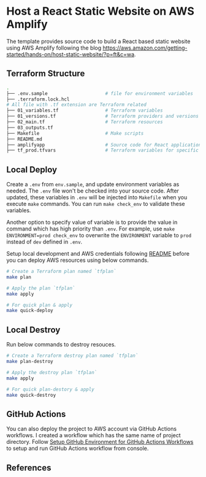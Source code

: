 # Host a React Static Website on AWS Amplify

The template provides source code to build a React based static website using AWS Amplify following the blog <https://aws.amazon.com/getting-started/hands-on/host-static-website/?p=ft&c=wa>.

## Terraform Structure

```bash
.
├── .env.sample                     # file for environment variables
├── .terraform.lock.hcl
# All file with .tf extension are Terraform related
├── 01_variables.tf                 # Terraform variables
├── 01_versions.tf                  # Terraform providers and versions
├── 02_main.tf                      # Terraform resources
├── 03_outputs.tf
├── Makefile                        # Make scripts
├── README.md
├── amplifyapp                      # Source code for React application
├── tf_prod.tfvars                  # Terraform variables for specific environment
```

## Local Deploy

Create a `.env` from `env.sample`, and update environment variables as needed. The `.env` file won't be checked into your source code. After updated, these variables in `.env` will be injected into `Makefile` when you execute `make` commands. You can run `make check_env` to validate these variables.

Another option to specify value of variable is to provide the value in command which has high priority than `.env`. For example, use `make ENVIRONMENT=prod check_env` to overwrite the `ENVIRONMENT` variable to `prod` instead of `dev` defined in `.env`.

Setup local development and AWS credentials following [README](../README.md) before you can deploy AWS resources using below commands.

```bash
# Create a Terraform plan named `tfplan`
make plan

# Apply the plan `tfplan`
make apply

# For quick plan & apply
make quick-deploy
```

## Local Destroy

Run below commands to destroy resouces.

```bash
# Create a Terraform destroy plan named `tfplan`
make plan-destroy

# Apply the destroy plan `tfplan`
make apply

# For quick plan-destory & apply
make quick-destroy
```

## GitHub Actions

You can also deploy the project to AWS account via GitHub Actions workflows. I created a workflow which has the same name of project directory. Follow [Setup GitHub Environment for GitHub Actions Workflows](../README.md#setup-github-environment-for-github-actions-workflows) to setup and run GitHub Actions workflow from console.

## References
